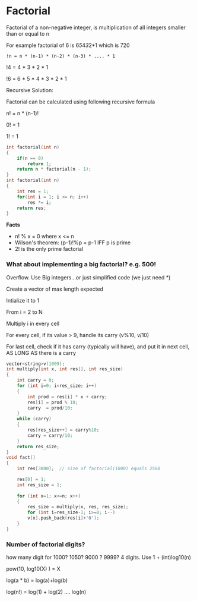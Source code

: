 # Factorial

Factorial of a non-negative integer, is multiplication of all integers smaller than or equal to n

For example factorial of 6 is 6*5*4*3*2*1 which is 720

`!n = n * (n-1) * (n-2) * (n-3) * .... * 1`

!4 = 4 * 3 * 2 * 1

!6 = 6 * 5 * 4 * 3 * 2 * 1

Recursive Solution:

Factorial can be calculated using following recursive formula

n! = n * (n-1)!
  
0! = 1 
  
1! = 1
  
```cpp
int factorial(int n) 
{ 
    if(n == 0) 
        return 1; 
    return n * factorial(n - 1); 
} 
int factorial(int n) 
{ 
    int res = 1; 
    for(int i = 1; i <= n; i++) 
        res *= i; 
    return res; 
} 
```
**Facts**

- n! % x = 0 where x <= n
- Wilson's theorem: (p-1)!%p = p-1 IFF p is prime
- 2! is the only prime factorial

### What about implementing a big factorial? e.g. 500!

Overflow. Use Big integers...or just simplified code (we just need *)

Create a vector of max length expected

Intialize it to 1

From i = 2 to N
		
Multiply i in every cell

For every cell, if its value > 9, handle its carry (v%10, v/10)

For last cell, check if it has carry (typically will have), and put it in next cell, AS LONG AS there is a carry
```cpp
vector<string>v(1009);
int multiply(int x, int res[], int res_size) 
{ 
    int carry = 0; 
    for (int i=0; i<res_size; i++) 
    { 
        int prod = res[i] * x + carry; 
        res[i] = prod % 10;   
        carry  = prod/10;     
    } 
    while (carry) 
    { 
        res[res_size++] = carry%10; 
        carry = carry/10; 
    } 
    return res_size; 
} 
void fact() 
{ 
    int res[3000];  // size of factorial(1000) equals 2568

    res[0] = 1; 
    int res_size = 1; 
  
    for (int x=1; x<=n; x++) 
    {
        res_size = multiply(x, res, res_size);
        for (int i=res_size-1; i>=0; i--) 
        v[x].push_back(res[i]+'0'); 
    }
} 
```
### Number of factorial digits?
 
how many digit for 1000? 1050? 9000 ? 9999? 4 digits. Use 1 + (int)log10(n)

pow(10, log10(X) ) = X 

log(a * b) = log(a)+log(b)

log(n!) = log(1) + log(2) .... log(n)
